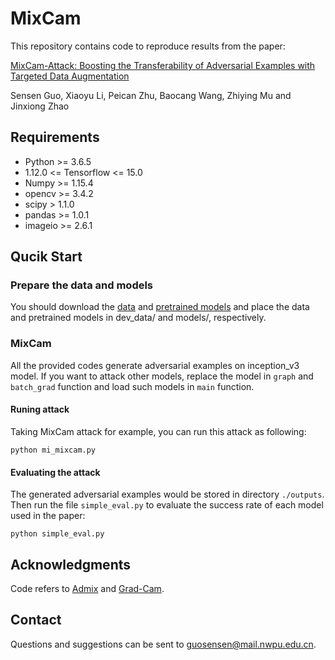 # MixCam

This repository contains code to reproduce results from the paper:

[MixCam-Attack: Boosting the Transferability of Adversarial Examples with Targeted Data Augmentation](https://www.sciencedirect.com/science/article/abs/pii/S0020025523015037)

Sensen Guo, Xiaoyu Li, Peican Zhu, Baocang Wang, Zhiying Mu and Jinxiong Zhao

## Requirements
+ Python >= 3.6.5
+ 1.12.0 <= Tensorflow <= 15.0
+ Numpy >= 1.15.4
+ opencv >= 3.4.2
+ scipy > 1.1.0
+ pandas >= 1.0.1
+ imageio >= 2.6.1

## Qucik Start

### Prepare the data and models

You should download the [data](https://drive.google.com/drive/folders/1CfobY6i8BfqfWPHL31FKFDipNjqWwAhS) and [pretrained models](https://drive.google.com/drive/folders/10cFNVEhLpCatwECA6SPB-2g0q5zZyfaw) and place the data and pretrained models in dev_data/ and models/, respectively.

### MixCam

All the provided codes generate adversarial examples on inception_v3 model. If you want to attack other models, replace the model in `graph` and `batch_grad` function and load such models in `main` function.

#### Runing attack

Taking MixCam attack for example, you can run this attack as following:

```
python mi_mixcam.py 
```

#### Evaluating the attack

The generated adversarial examples would be stored in directory `./outputs`. Then run the file `simple_eval.py` to evaluate the success rate of each model used in the paper:

```
python simple_eval.py
```

## Acknowledgments

Code refers to [Admix](https://github.com/JHL-HUST/Admix) and [Grad-Cam](https://github.com/JHL-HUST/VT).

## Contact

Questions and suggestions can be sent to guosensen@mail.nwpu.edu.cn.
